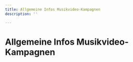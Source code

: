 ```yaml
---
title: Allgemeine Infos Musikvideo-Kampagnen
description: ''

---
```

# Allgemeine Infos Musikvideo-Kampagnen
